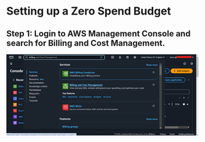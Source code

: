 # Setting up a Zero Spend Budget

## Step 1: Login to AWS Management Console and search for Billing and Cost Management.

![Billing_Login](https://github.com/amancs1422/AWS-Cloud-Practitioner/blob/main/Images/Zero_Spend_Budget%201.png?raw=true)
